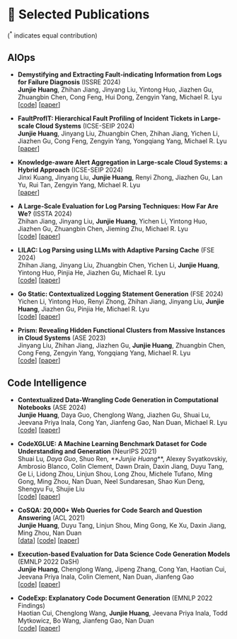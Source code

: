 
# 📝 Selected Publications 

(<sup>*</sup> indicates equal contribution)

## AIOps

- **Demystifying and Extracting Fault-indicating Information from Logs for Failure Diagnosis** (ISSRE 2024) <br>
  **Junjie Huang**, Zhihan Jiang, Jinyang Liu, Yintong Huo, Jiazhen Gu, Zhuangbin Chen, Cong Feng, Hui Dong, Zengyin Yang, Michael R. Lyu <br>
    \[[code](https://github.com/Jun-jie-Huang/LoFI)\] \[[paper](https://arxiv.org/pdf/2409.13561)\]


- **FaultProfIT: Hierarchical Fault Profiling of Incident Tickets in Large-scale Cloud Systems** (ICSE-SEIP 2024) <br>
  **Junjie Huang**, Jinyang Liu, Zhuangbin Chen, Zhihan Jiang, Yichen Li, Jiazhen Gu, Cong Feng, Zengyin Yang, Yongqiang Yang, Michael R. Lyu <br>
   \[[paper](https://arxiv.org/pdf/2402.17583.pdf)\]


- **Knowledge-aware Alert Aggregation in Large-scale Cloud Systems: a Hybrid Approach** (ICSE-SEIP 2024) <br>
  Jinxi Kuang, Jinyang Liu, **Junjie Huang**, Renyi Zhong, Jiazhen Gu, Lan Yu, Rui Tan, Zengyin Yang, Michael R. Lyu <br>
   \[[paper](https://arxiv.org/pdf/2403.06485.pdf)\]


- **A Large-Scale Evaluation for Log Parsing Techniques: How Far Are We?** (ISSTA 2024) <br>
  Zhihan Jiang, Jinyang Liu, **Junjie Huang**, Yichen Li, Yintong Huo, Jiazhen Gu, Zhuangbin Chen, Jieming Zhu, Michael R. Lyu <br>
   \[[code](https://github.com/logpai/Loghub-2.0)\] \[[paper](https://arxiv.org/pdf/2308.10828.pdf)\]


- **LILAC: Log Parsing using LLMs with Adaptive Parsing Cache** (FSE 2024) <br>
  Zhihan Jiang, Jinyang Liu, Zhuangbin Chen, Yichen Li, **Junjie Huang**, Yintong Huo, Pinjia He, Jiazhen Gu, Michael R. Lyu <br>
   \[[code](https://github.com/logpai/LILAC)\] \[[paper](https://arxiv.org/pdf/2310.01796.pdf)\]


- **Go Static: Contextualized Logging Statement Generation** (FSE 2024) <br>
  Yichen Li, Yintong Huo, Renyi Zhong, Zhihan Jiang, Jinyang Liu, **Junjie Huang**, Jiazhen Gu, Pinjia He, Michael R. Lyu <br>
   \[[code](https://github.com/YichenLi00/SCLogger)\] \[[paper](https://arxiv.org/pdf/2402.12958.pdf)\]


- **Prism: Revealing Hidden Functional Clusters from Massive Instances in Cloud Systems** (ASE 2023) <br>
  Jinyang Liu, Zhihan Jiang, Jiazhen Gu, **Junjie Huang**, Zhuangbin Chen, Cong Feng, Zengyin Yang, Yongqiang Yang, Michael R. Lyu <br>
   \[[code](https://github.com/OpsPAI/Prism)\] \[[paper](https://arxiv.org/pdf/2308.07638.pdf)\]

<!-- - **** () <br>
   <br>
 \[[code]()\] \[[paper]()\]


- **** () <br>
   <br>
    \[[code]()\] \[[paper]()\] -->




## Code Intelligence

- **Contextualized Data-Wrangling Code Generation in Computational Notebooks** (ASE 2024) <br>
  **Junjie Huang**, Daya Guo, Chenglong Wang, Jiazhen Gu, Shuai Lu, Jeevana Priya Inala, Cong Yan, Jianfeng Gao, Nan Duan, Michael R. Lyu <br>
    \[[code](https://github.com/Jun-jie-Huang/CoCoNote)\] \[[paper](https://arxiv.org/pdf/2409.13551)\]

- **CodeXGLUE: A Machine Learning Benchmark Dataset for Code Understanding and Generation** (NeurIPS 2021) <br>
  Shuai Lu<sup>*</sup>, Daya Guo<sup>*</sup>, Shuo Ren<sup>*</sup>, **Junjie Huang<sup>*</sup>**, Alexey Svyatkovskiy, Ambrosio Blanco, Colin Clement, Dawn Drain, Daxin Jiang, Duyu Tang, Ge Li, Lidong Zhou, Linjun Shou, Long Zhou, Michele Tufano, Ming Gong, Ming Zhou, Nan Duan, Neel Sundaresan, Shao Kun Deng, Shengyu Fu, Shujie Liu <br>
   \[[code](https://github.com/microsoft/CodeXGLUE)\] \[[paper](https://nips.cc/virtual/2021/22750)\]


- **CoSQA: 20,000+ Web Queries for Code Search and Question Answering** (ACL 2021) <br>
  **Junjie Huang**, Duyu Tang, Linjun Shou, Ming Gong, Ke Xu, Daxin Jiang, Ming Zhou, Nan Duan <br>
   \[[data](https://github.com/microsoft/CodeXGLUE/tree/main/Text-Code/NL-code-search-WebQuery)\] \[[code](https://github.com/Jun-jie-Huang/CoCLR)\] \[[paper](https://aclanthology.org/2021.acl-long.442.pdf)\]


- **Execution-based Evaluation for Data Science Code Generation Models** (EMNLP 2022 DaSH) <br>
  **Junjie Huang**, Chenglong Wang, Jipeng Zhang, Cong Yan, Haotian Cui, Jeevana Priya Inala, Colin Clement, Nan Duan, Jianfeng Gao <br>
   \[[code](https://github.com/Jun-jie-Huang/ExeDS)\] \[[paper](https://aclanthology.org/2022.dash-1.pdf#page=41)\]


- **CodeExp: Explanatory Code Document Generation** (EMNLP 2022 Findings) <br>
   Haotian Cui, Chenglong Wang, **Junjie Huang**, Jeevana Priya Inala, Todd Mytkowicz, Bo Wang, Jianfeng Gao, Nan Duan <br>
    \[[code](https://github.com/subercui/CodeExp)\] \[[paper](https://aclanthology.org/2022.findings-emnlp.174.pdf)\]



<!-- - **** () <br>
   <br>
 \[[code]()\] \[[paper]()\] -->


<!-- - **title** (CVPR 2020) <br>
 authors  <br>
 \[[code](link)\] \[[paper](link)\] -->

